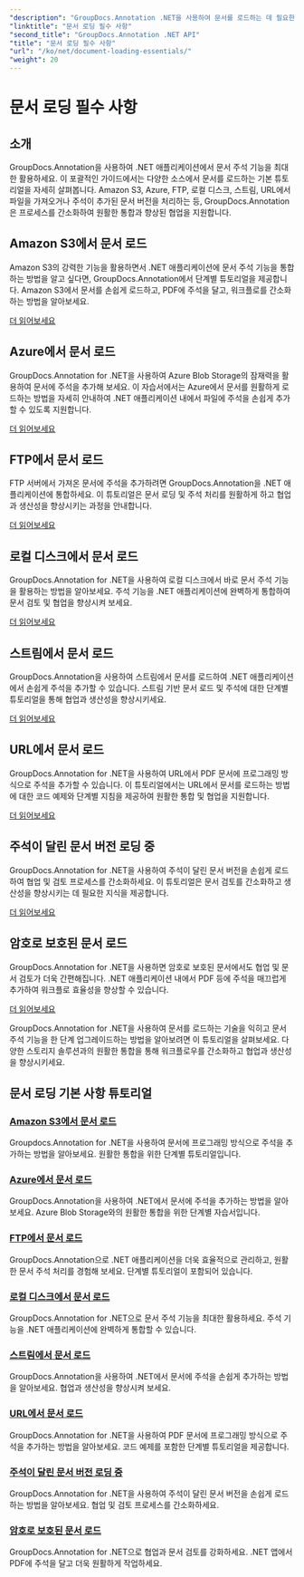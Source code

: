 ```yaml
---
"description": "GroupDocs.Annotation .NET을 사용하여 문서를 로드하는 데 필요한 필수 튜토리얼을 확인해 보세요. Amazon S3, Azure, FTP, 로컬 디스크, 스트림 등과 원활하게 통합됩니다."
"linktitle": "문서 로딩 필수 사항"
"second_title": "GroupDocs.Annotation .NET API"
"title": "문서 로딩 필수 사항"
"url": "/ko/net/document-loading-essentials/"
"weight": 20
---
```


# 문서 로딩 필수 사항

## 소개

GroupDocs.Annotation을 사용하여 .NET 애플리케이션에서 문서 주석 기능을 최대한 활용하세요. 이 포괄적인 가이드에서는 다양한 소스에서 문서를 로드하는 기본 튜토리얼을 자세히 살펴봅니다. Amazon S3, Azure, FTP, 로컬 디스크, 스트림, URL에서 파일을 가져오거나 주석이 추가된 문서 버전을 처리하는 등, GroupDocs.Annotation은 프로세스를 간소화하여 원활한 통합과 향상된 협업을 지원합니다.

## Amazon S3에서 문서 로드
Amazon S3의 강력한 기능을 활용하면서 .NET 애플리케이션에 문서 주석 기능을 통합하는 방법을 알고 싶다면, GroupDocs.Annotation에서 단계별 튜토리얼을 제공합니다. Amazon S3에서 문서를 손쉽게 로드하고, PDF에 주석을 달고, 워크플로를 간소화하는 방법을 알아보세요.

[더 읽어보세요](./load-document-from-amazon-s3/)

## Azure에서 문서 로드
GroupDocs.Annotation for .NET을 사용하여 Azure Blob Storage의 잠재력을 활용하여 문서에 주석을 추가해 보세요. 이 자습서에서는 Azure에서 문서를 원활하게 로드하는 방법을 자세히 안내하여 .NET 애플리케이션 내에서 파일에 주석을 손쉽게 추가할 수 있도록 지원합니다.

[더 읽어보세요](./load-document-from-azure/)

## FTP에서 문서 로드
FTP 서버에서 가져온 문서에 주석을 추가하려면 GroupDocs.Annotation을 .NET 애플리케이션에 통합하세요. 이 튜토리얼은 문서 로딩 및 주석 처리를 원활하게 하고 협업과 생산성을 향상시키는 과정을 안내합니다.

[더 읽어보세요](./load-document-from-ftp/)

## 로컬 디스크에서 문서 로드
GroupDocs.Annotation for .NET을 사용하여 로컬 디스크에서 바로 문서 주석 기능을 활용하는 방법을 알아보세요. 주석 기능을 .NET 애플리케이션에 완벽하게 통합하여 문서 검토 및 협업을 향상시켜 보세요.

[더 읽어보세요](./load-document-from-local-disk/)

## 스트림에서 문서 로드
GroupDocs.Annotation을 사용하여 스트림에서 문서를 로드하여 .NET 애플리케이션에서 손쉽게 주석을 추가할 수 있습니다. 스트림 기반 문서 로드 및 주석에 대한 단계별 튜토리얼을 통해 협업과 생산성을 향상시키세요.

[더 읽어보세요](./load-document-from-stream/)

## URL에서 문서 로드
GroupDocs.Annotation for .NET을 사용하여 URL에서 PDF 문서에 프로그래밍 방식으로 주석을 추가할 수 있습니다. 이 튜토리얼에서는 URL에서 문서를 로드하는 방법에 대한 코드 예제와 단계별 지침을 제공하여 원활한 통합 및 협업을 지원합니다.

[더 읽어보세요](./load-document-from-url/)

## 주석이 달린 문서 버전 로딩 중
GroupDocs.Annotation for .NET을 사용하여 주석이 달린 문서 버전을 손쉽게 로드하여 협업 및 검토 프로세스를 간소화하세요. 이 튜토리얼은 문서 검토를 간소화하고 생산성을 향상시키는 데 필요한 지식을 제공합니다.

[더 읽어보세요](./loading-annotated-document-version/)

## 암호로 보호된 문서 로드
GroupDocs.Annotation for .NET을 사용하면 암호로 보호된 문서에서도 협업 및 문서 검토가 더욱 간편해집니다. .NET 애플리케이션 내에서 PDF 등에 주석을 매끄럽게 추가하여 워크플로 효율성을 향상할 수 있습니다.

[더 읽어보세요](./load-password-protected-documents/)

GroupDocs.Annotation for .NET을 사용하여 문서를 로드하는 기술을 익히고 문서 주석 기능을 한 단계 업그레이드하는 방법을 알아보려면 이 튜토리얼을 살펴보세요. 다양한 스토리지 솔루션과의 원활한 통합을 통해 워크플로우를 간소화하고 협업과 생산성을 향상시키세요.
## 문서 로딩 기본 사항 튜토리얼
### [Amazon S3에서 문서 로드](./load-document-from-amazon-s3/)
Groupdocs.Annotation for .NET을 사용하여 문서에 프로그래밍 방식으로 주석을 추가하는 방법을 알아보세요. 원활한 통합을 위한 단계별 튜토리얼입니다.
### [Azure에서 문서 로드](./load-document-from-azure/)
GroupDocs.Annotation을 사용하여 .NET에서 문서에 주석을 추가하는 방법을 알아보세요. Azure Blob Storage와의 원활한 통합을 위한 단계별 자습서입니다.
### [FTP에서 문서 로드](./load-document-from-ftp/)
GroupDocs.Annotation으로 .NET 애플리케이션을 더욱 효율적으로 관리하고, 원활한 문서 주석 처리를 경험해 보세요. 단계별 튜토리얼이 포함되어 있습니다.
### [로컬 디스크에서 문서 로드](./load-document-from-local-disk/)
GroupDocs.Annotation for .NET으로 문서 주석 기능을 최대한 활용하세요. 주석 기능을 .NET 애플리케이션에 완벽하게 통합할 수 있습니다.
### [스트림에서 문서 로드](./load-document-from-stream/)
GroupDocs.Annotation을 사용하여 .NET에서 문서에 주석을 손쉽게 추가하는 방법을 알아보세요. 협업과 생산성을 향상시켜 보세요.
### [URL에서 문서 로드](./load-document-from-url/)
GroupDocs.Annotation for .NET을 사용하여 PDF 문서에 프로그래밍 방식으로 주석을 추가하는 방법을 알아보세요. 코드 예제를 포함한 단계별 튜토리얼을 제공합니다.
### [주석이 달린 문서 버전 로딩 중](./loading-annotated-document-version/)
GroupDocs.Annotation for .NET을 사용하여 주석이 달린 문서 버전을 손쉽게 로드하는 방법을 알아보세요. 협업 및 검토 프로세스를 간소화하세요.
### [암호로 보호된 문서 로드](./load-password-protected-documents/)
GroupDocs.Annotation for .NET으로 협업과 문서 검토를 강화하세요. .NET 앱에서 PDF에 주석을 달고 더욱 원활하게 작업하세요.